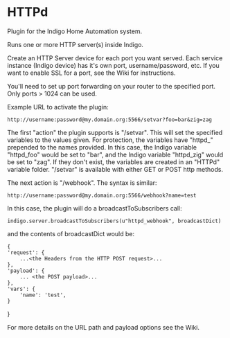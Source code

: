 # HTTPd

Plugin for the Indigo Home Automation system.

Runs one or more HTTP server(s) inside Indigo.

Create an HTTP Server device for each port you want served.  Each service instance (Indigo device) has it's own port, username/password, etc.  If you want to enable SSL for a port, see the Wiki for instructions.

You'll need to set up port forwarding on your router to the specified port.  Only ports > 1024 can be used.

Example URL to activate the plugin:

    http://username:password@my.domain.org:5566/setvar?foo=bar&zig=zag
    
The first "action" the plugin supports is "/setvar". This will set the specified variables to the values given. For protection, the variables have "httpd_" prepended to the names provided. In this case, the Indigo variable "httpd_foo" would be set to "bar", and the Indigo variable "httpd_zig" would be set to "zag". If they don't exist, the variables are created in an "HTTPd" variable folder. "/setvar" is available with either GET or POST http methods.

The next action is "/webhook". The syntax is similar:

    http://username:password@my.domain.org:5566/webhook?name=test

In this case, the plugin will do a broadcastToSubscribers call:

    indigo.server.broadcastToSubscribers(u"httpd_webhook", broadcastDict)

and the contents of broadcastDict would be:

	{
    'request': {
     	...<the Headers from the HTTP POST request>...
    }, 
    'payload': {
     	... <the POST payload>...
    }, 
    'vars': {
        'name': 'test', 
    }
}

For more details on the URL path and payload options see the Wiki.

